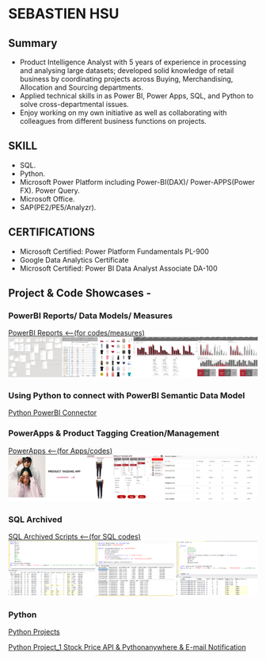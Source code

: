 # SEBASTIEN HSU

## Summary
* Product Intelligence Analyst with 5 years of experience in processing and analysing large datasets; developed solid knowledge of retail business by coordinating projects across Buying, Merchandising, Allocation and Sourcing departments.
* Applied technical skills in as Power BI, Power Apps, SQL, and Python to solve cross-departmental issues.
* Enjoy working on my own initiative as well as collaborating with colleagues from different business functions on projects.

## SKILL
* SQL.
* Python.
* Microsoft Power Platform including Power-BI(DAX)/ Power-APPS(Power FX). Power Query.
* Microsoft Office.
* SAP(PE2/PE5/Analyzr).

## CERTIFICATIONS
* Microsoft Certified: Power Platform Fundamentals PL-900
* Google Data Analytics Certificate
* Microsoft Certified: Power BI Data Analyst Associate DA-100

## Project & Code Showcases - 

### PowerBI Reports/ Data Models/ Measures
[PowerBI Reports <--(for codes/measures)](https://sebsebsebsebtimes4.github.io/PowerBI-Reports/)
![alt text](bi.png)

### Using Python to connect with PowerBI Semantic Data Model 
[Python PowerBI Connector](https://sebsebsebsebtimes4.github.io/Python-for-BI-Semantic-Model-Connector/)


### PowerApps & Product Tagging Creation/Management
[PowerApps <--(for Apps/codes)](https://sebsebsebsebtimes4.github.io/Power_Apps/)
![alt text](tagging.png)


### SQL Archived

[SQL Archived Scripts <--(for SQL codes)](https://sebsebsebsebtimes4.github.io/SQL_Archived/)
![alt text](sql.png)


### Python
[Python Projects](https://sebsebsebsebtimes4.github.io/Python/)

[Python Project_1 Stock Price API & Pythonanywhere & E-mail Notification](https://github.com/sebsebsebsebtimes4/Python/blob/main/README.md#project_1)








